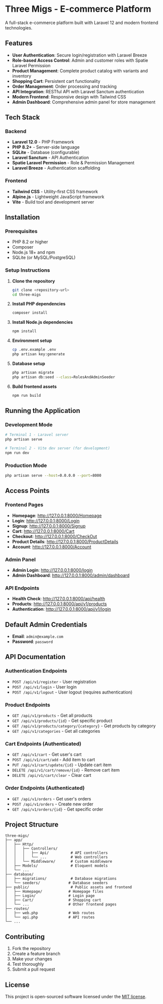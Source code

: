# Three Migs - E-commerce Platform

A full-stack e-commerce platform built with Laravel 12 and modern frontend technologies.

## Features

- **User Authentication**: Secure login/registration with Laravel Breeze
- **Role-based Access Control**: Admin and customer roles with Spatie Laravel Permission
- **Product Management**: Complete product catalog with variants and inventory
- **Shopping Cart**: Persistent cart functionality
- **Order Management**: Order processing and tracking
- **API Integration**: RESTful API with Laravel Sanctum authentication
- **Modern Frontend**: Responsive design with Tailwind CSS
- **Admin Dashboard**: Comprehensive admin panel for store management

## Tech Stack

### Backend
- **Laravel 12.0** - PHP Framework
- **PHP 8.2+** - Server-side language
- **SQLite** - Database (configurable)
- **Laravel Sanctum** - API Authentication
- **Spatie Laravel Permission** - Role & Permission Management
- **Laravel Breeze** - Authentication scaffolding

### Frontend
- **Tailwind CSS** - Utility-first CSS framework
- **Alpine.js** - Lightweight JavaScript framework
- **Vite** - Build tool and development server

## Installation

### Prerequisites
- PHP 8.2 or higher
- Composer
- Node.js 18+ and npm
- SQLite (or MySQL/PostgreSQL)

### Setup Instructions

1. **Clone the repository**
   ```bash
   git clone <repository-url>
   cd three-migs
   ```

2. **Install PHP dependencies**
   ```bash
   composer install
   ```

3. **Install Node.js dependencies**
   ```bash
   npm install
   ```

4. **Environment setup**
   ```bash
   cp .env.example .env
   php artisan key:generate
   ```

5. **Database setup**
   ```bash
   php artisan migrate
   php artisan db:seed --class=RolesAndAdminSeeder
   ```

6. **Build frontend assets**
   ```bash
   npm run build
   ```

## Running the Application

### Development Mode
```bash
# Terminal 1 - Laravel server
php artisan serve

# Terminal 2 - Vite dev server (for development)
npm run dev
```

### Production Mode
```bash
php artisan serve --host=0.0.0.0 --port=8000
```

## Access Points

### Frontend Pages
- **Homepage**: http://127.0.0.1:8000/Homepage
- **Login**: http://127.0.0.1:8000/Login
- **Signup**: http://127.0.0.1:8000/Signup
- **Cart**: http://127.0.0.1:8000/Cart
- **Checkout**: http://127.0.0.1:8000/CheckOut
- **Product Details**: http://127.0.0.1:8000/ProductDetails
- **Account**: http://127.0.0.1:8000/Account

### Admin Panel
- **Admin Login**: http://127.0.0.1:8000/login
- **Admin Dashboard**: http://127.0.0.1:8000/admin/dashboard

### API Endpoints
- **Health Check**: http://127.0.0.1:8000/api/health
- **Products**: http://127.0.0.1:8000/api/v1/products
- **Authentication**: http://127.0.0.1:8000/api/v1/login

## Default Admin Credentials

- **Email**: `admin@example.com`
- **Password**: `password`

## API Documentation

### Authentication Endpoints
- `POST /api/v1/register` - User registration
- `POST /api/v1/login` - User login
- `POST /api/v1/logout` - User logout (requires authentication)

### Product Endpoints
- `GET /api/v1/products` - Get all products
- `GET /api/v1/products/{id}` - Get specific product
- `GET /api/v1/products/category/{category}` - Get products by category
- `GET /api/v1/categories` - Get all categories

### Cart Endpoints (Authenticated)
- `GET /api/v1/cart` - Get user's cart
- `POST /api/v1/cart/add` - Add item to cart
- `PUT /api/v1/cart/update/{id}` - Update cart item
- `DELETE /api/v1/cart/remove/{id}` - Remove cart item
- `DELETE /api/v1/cart/clear` - Clear cart

### Order Endpoints (Authenticated)
- `GET /api/v1/orders` - Get user's orders
- `POST /api/v1/orders` - Create new order
- `GET /api/v1/orders/{id}` - Get specific order

## Project Structure

```
three-migs/
├── app/
│   ├── Http/
│   │   ├── Controllers/
│   │   │   ├── Api/          # API controllers
│   │   │   └── ...           # Web controllers
│   │   └── Middleware/       # Custom middleware
│   ├── Models/               # Eloquent models
│   └── ...
├── database/
│   ├── migrations/           # Database migrations
│   └── seeders/             # Database seeders
├── public/                   # Public assets and frontend
│   ├── Homepage/            # Homepage files
│   ├── Login/               # Login page
│   ├── Cart/                # Shopping cart
│   └── ...                  # Other frontend pages
├── routes/
│   ├── web.php              # Web routes
│   └── api.php              # API routes
└── ...
```

## Contributing

1. Fork the repository
2. Create a feature branch
3. Make your changes
4. Test thoroughly
5. Submit a pull request

## License

This project is open-sourced software licensed under the [MIT license](https://opensource.org/licenses/MIT).